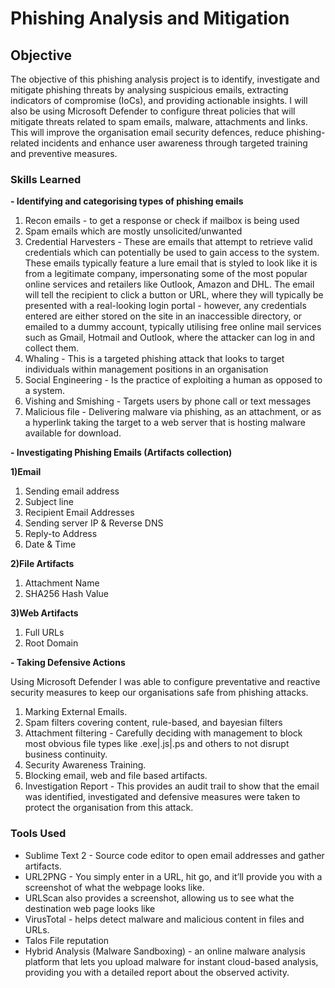 # Phishing Analysis and Mitigation

## Objective
The objective of this phishing analysis project is to identify, investigate and mitigate phishing threats by analysing suspicious emails, extracting indicators of compromise (IoCs), and providing actionable insights. I will also be using Microsoft Defender to configure threat policies that will mitigate threats related to spam emails, malware, attachments and links. This will improve the organisation email security defences, reduce phishing-related incidents and enhance user awareness through targeted training and preventive measures.

### Skills Learned

**- Identifying and categorising types of phishing emails**
1) Recon emails - to get a response or check if mailbox is being used
2) Spam emails which are mostly unsolicited/unwanted
3) Credential Harvesters - These are emails that attempt to retrieve valid credentials which can potentially be used to gain access to the system. 
These emails typically feature a lure email that is styled to look like it is from a legitimate company, impersonating some of the most popular online services and retailers like Outlook, Amazon and DHL. The email will tell the recipient to click a button or URL, where they will typically be presented with a real-looking login portal - however, any credentials entered are either stored on the site in an inaccessible directory, or emailed to a dummy account, typically utilising free online mail services such as Gmail, Hotmail and Outlook, where the attacker can log in and collect them.
4) Whaling - This is a targeted phishing attack that looks to target individuals within management positions in an organisation
5) Social Engineering - Is the practice of exploiting a human as opposed to a system.
6) Vishing and Smishing - Targets users by phone call or text messages
7) Malicious file - Delivering malware via phishing, as an attachment, or as a hyperlink taking the target to a web server that is hosting malware available for download.

**- Investigating Phishing Emails (Artifacts collection)**

**1)Email**

1) Sending email address
2) Subject line
3) Recipient Email Addresses
4) Sending server IP & Reverse DNS
5) Reply-to Address
6) Date & Time

**2)File Artifacts**

1) Attachment Name
2) SHA256 Hash Value

**3)Web Artifacts**

1) Full URLs
2) Root Domain

**- Taking Defensive Actions**

Using Microsoft Defender I was able to configure preventative and reactive security measures to keep our organisations safe from phishing attacks.

1) Marking External Emails.
2) Spam filters covering content, rule-based, and bayesian filters
3) Attachment filtering - Carefully deciding with management to block most obvious file types like .exe|.js|.ps and others to not disrupt business continuity.
4) Security Awareness Training.
5) Blocking email, web and file based artifacts.
6) Investigation Report - This provides an audit trail to show that the email was identified, investigated and defensive measures were taken to protect the organisation from this attack.

### Tools Used

- Sublime Text 2 - Source code editor to open email addresses and gather artifacts.
- URL2PNG - You simply enter in a URL, hit go, and it’ll provide you with a screenshot of what the webpage looks like.
- URLScan also provides a screenshot, allowing us to see what the destination web page looks like
- VirusTotal - helps detect malware and malicious content in files and URLs.
- Talos File reputation
- Hybrid Analysis (Malware Sandboxing) - an online malware analysis platform that lets you upload malware for instant cloud-based analysis, providing you with a detailed report about the observed activity.

